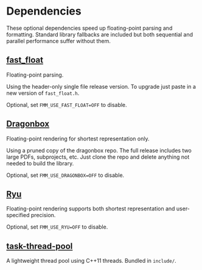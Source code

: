 # Dependencies

These optional dependencies speed up floating-point parsing and formatting.
Standard library fallbacks are included but both sequential and parallel performance suffer without them.

## [fast_float](https://github.com/fastfloat/fast_float)
Floating-point parsing.

Using the header-only single file release version. To upgrade just paste in a new version of `fast_float.h`.

Optional, set `FMM_USE_FAST_FLOAT=OFF` to disable.

## [Dragonbox](https://github.com/jk-jeon/dragonbox)
Floating-point rendering for shortest representation only.

Using a pruned copy of the dragonbox repo. The full release includes two large PDFs, subprojects, etc.
Just clone the repo and delete anything not needed to build the library.

Optional, set `FMM_USE_DRAGONBOX=OFF` to disable.

## [Ryu](https://github.com/ulfjack/ryu)
Floating-point rendering supports both shortest representation and user-specified precision.

Optional, set `FMM_USE_RYU=OFF` to disable.

## [task-thread-pool](https://github.com/alugowski/task-thread-pool)
A lightweight thread pool using C++11 threads. Bundled in `include/`.